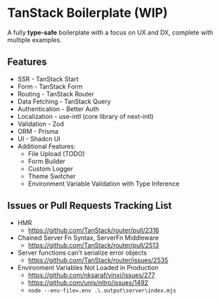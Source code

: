 # TanStack Boilerplate (WIP)

A fully **type-safe** boilerplate with a focus on UX and DX, complete with multiple examples.

## Features

- SSR - TanStack Start
- Form - TanStack Form
- Routing - TanStack Router
- Data Fetching - TanStack Query
- Authentication - Better Auth
- Localization - use-intl (core library of next-intl)
- Validation - Zod
- ORM - Prisma
- UI - Shadcn UI
- Additional Features:
  - File Upload (TODO)
  - Form Builder
  - Custom Logger
  - Theme Switcher
  - Environment Variable Validation with Type Inference

## Issues or Pull Requests Tracking List

- HMR
  - https://github.com/TanStack/router/pull/2316
- Chained Server Fn Syntax, ServerFn Middleware
  - https://github.com/TanStack/router/pull/2513
- Server functions can't serialize error objects
  - https://github.com/TanStack/router/issues/2535
- Environment Variables Not Loaded in Production
  - https://github.com/nksaraf/vinxi/issues/277
  - https://github.com/unjs/nitro/issues/1492
  - `node --env-file=.env .\.output\server\index.mjs`